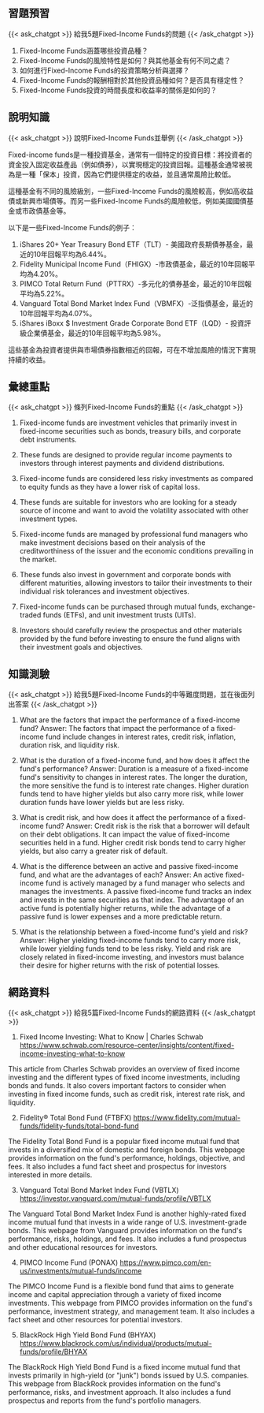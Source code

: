 ## 習題預習
{{< ask_chatgpt >}}
給我5題Fixed-Income Funds的問題
{{< /ask_chatgpt >}}



1. Fixed-Income Funds涵蓋哪些投資品種？
2. Fixed-Income Funds的風險特性是如何？與其他基金有何不同之處？
3. 如何進行Fixed-Income Funds的投資策略分析與選擇？
4. Fixed-Income Funds的報酬相對於其他投資品種如何？是否具有穩定性？
5. Fixed-Income Funds投資的時間長度和收益率的關係是如何的？   

## 說明知識
{{< ask_chatgpt >}}
說明Fixed-Income Funds並舉例
{{< /ask_chatgpt >}}



Fixed-income funds是一種投資基金，通常有一個特定的投資目標：將投資者的資金投入固定收益產品（例如債券），以實現穩定的投資回報。這種基金通常被視為是一種「保本」投資，因為它們提供穩定的收益，並且通常風險比較低。

這種基金有不同的風險級別，一些Fixed-Income Funds的風險較高，例如高收益債或新興市場債等。而另一些Fixed-Income Funds的風險較低，例如美國國債基金或市政債基金等。

以下是一些Fixed-Income Funds的例子：
1. iShares 20+ Year Treasury Bond ETF（TLT）- 美國政府長期債券基金，最近的10年回報平均為6.44%。
2. Fidelity Municipal Income Fund（FHIGX）-市政債基金，最近的10年回報平均為4.20%。
3. PIMCO Total Return Fund（PTTRX）-多元化的債券基金，最近的10年回報平均為5.22%。
4. Vanguard Total Bond Market Index Fund（VBMFX）-泛指債基金，最近的10年回報平均為4.07%。
5. iShares iBoxx $ Investment Grade Corporate Bond ETF（LQD）- 投資評級企業債基金，最近的10年回報平均為5.98%。

這些基金為投資者提供與市場債券指數相近的回報，可在不增加風險的情況下實現持續的收益。   

## 彙總重點
{{< ask_chatgpt >}}
條列Fixed-Income Funds的重點
{{< /ask_chatgpt >}}



1. Fixed-income funds are investment vehicles that primarily invest in fixed-income securities such as bonds, treasury bills, and corporate debt instruments.

2. These funds are designed to provide regular income payments to investors through interest payments and dividend distributions.

3. Fixed-income funds are considered less risky investments as compared to equity funds as they have a lower risk of capital loss.

4. These funds are suitable for investors who are looking for a steady source of income and want to avoid the volatility associated with other investment types.

5. Fixed-income funds are managed by professional fund managers who make investment decisions based on their analysis of the creditworthiness of the issuer and the economic conditions prevailing in the market.

6. These funds also invest in government and corporate bonds with different maturities, allowing investors to tailor their investments to their individual risk tolerances and investment objectives.

7. Fixed-income funds can be purchased through mutual funds, exchange-traded funds (ETFs), and unit investment trusts (UITs).

8. Investors should carefully review the prospectus and other materials provided by the fund before investing to ensure the fund aligns with their investment goals and objectives.   

## 知識測驗
{{< ask_chatgpt >}}
給我5題Fixed-Income Funds的中等難度問題，並在後面列出答案
{{< /ask_chatgpt >}}



1. What are the factors that impact the performance of a fixed-income fund?
Answer: The factors that impact the performance of a fixed-income fund include changes in interest rates, credit risk, inflation, duration risk, and liquidity risk.

2. What is the duration of a fixed-income fund, and how does it affect the fund's performance?
Answer: Duration is a measure of a fixed-income fund's sensitivity to changes in interest rates. The longer the duration, the more sensitive the fund is to interest rate changes. Higher duration funds tend to have higher yields but also carry more risk, while lower duration funds have lower yields but are less risky.

3. What is credit risk, and how does it affect the performance of a fixed-income fund?
Answer: Credit risk is the risk that a borrower will default on their debt obligations. It can impact the value of fixed-income securities held in a fund. Higher credit risk bonds tend to carry higher yields, but also carry a greater risk of default.

4. What is the difference between an active and passive fixed-income fund, and what are the advantages of each?
Answer: An active fixed-income fund is actively managed by a fund manager who selects and manages the investments. A passive fixed-income fund tracks an index and invests in the same securities as that index. The advantage of an active fund is potentially higher returns, while the advantage of a passive fund is lower expenses and a more predictable return.

5. What is the relationship between a fixed-income fund's yield and risk?
Answer: Higher yielding fixed-income funds tend to carry more risk, while lower yielding funds tend to be less risky. Yield and risk are closely related in fixed-income investing, and investors must balance their desire for higher returns with the risk of potential losses.   

## 網路資料
{{< ask_chatgpt >}}
給我5篇Fixed-Income Funds的網路資料
{{< /ask_chatgpt >}}

1. Fixed Income Investing: What to Know | Charles Schwab
https://www.schwab.com/resource-center/insights/content/fixed-income-investing-what-to-know

This article from Charles Schwab provides an overview of fixed income investing and the different types of fixed income investments, including bonds and funds. It also covers important factors to consider when investing in fixed income funds, such as credit risk, interest rate risk, and liquidity.

2. Fidelity® Total Bond Fund (FTBFX) 
https://www.fidelity.com/mutual-funds/fidelity-funds/total-bond-fund

The Fidelity Total Bond Fund is a popular fixed income mutual fund that invests in a diversified mix of domestic and foreign bonds. This webpage provides information on the fund's performance, holdings, objective, and fees. It also includes a fund fact sheet and prospectus for investors interested in more details.

3. Vanguard Total Bond Market Index Fund (VBTLX)
https://investor.vanguard.com/mutual-funds/profile/VBTLX 

The Vanguard Total Bond Market Index Fund is another highly-rated fixed income mutual fund that invests in a wide range of U.S. investment-grade bonds. This webpage from Vanguard provides information on the fund's performance, risks, holdings, and fees. It also includes a fund prospectus and other educational resources for investors.

4. PIMCO Income Fund (PONAX)
https://www.pimco.com/en-us/investments/mutual-funds/income 

The PIMCO Income Fund is a flexible bond fund that aims to generate income and capital appreciation through a variety of fixed income investments. This webpage from PIMCO provides information on the fund's performance, investment strategy, and management team. It also includes a fact sheet and other resources for potential investors.

5. BlackRock High Yield Bond Fund (BHYAX)
https://www.blackrock.com/us/individual/products/mutual-funds/profile/BHYAX 

The BlackRock High Yield Bond Fund is a fixed income mutual fund that invests primarily in high-yield (or "junk") bonds issued by U.S. companies. This webpage from BlackRock provides information on the fund's performance, risks, and investment approach. It also includes a fund prospectus and reports from the fund's portfolio managers.   

